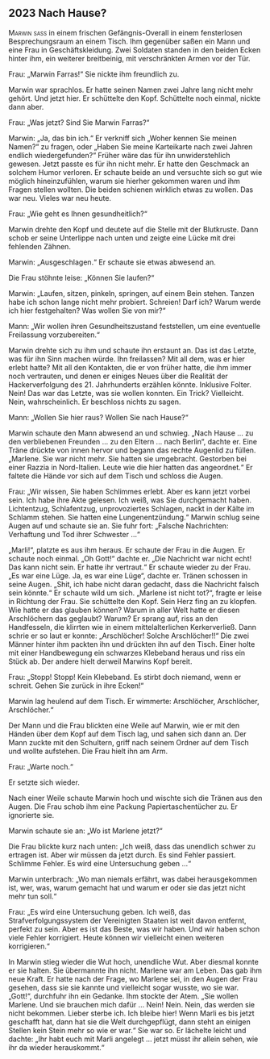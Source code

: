 ## **2023** Nach Hause?

<span style="font-variant:small-caps;">Marwin saß</span> in einem frischen Gefängnis-Overall in einem fensterlosen Besprechungsraum an einem Tisch.
Ihm gegenüber saßen ein Mann und eine Frau in Geschäftskleidung.
Zwei Soldaten standen in den beiden Ecken hinter ihm, ein weiterer breitbeinig, mit verschränkten Armen vor der Tür.

Frau: „Marwin Farras!“ Sie nickte ihm freundlich zu.

Marwin war sprachlos.
Er hatte seinen Namen zwei Jahre lang nicht mehr gehört.
Und jetzt hier.
Er schüttelte den Kopf.
Schüttelte noch einmal, nickte dann aber.

Frau: „Was jetzt? Sind Sie Marwin Farras?“

Marwin: „Ja, das bin ich.“
Er verkniff sich „Woher kennen Sie meinen Namen?“ zu fragen, oder „Haben Sie meine Karteikarte nach zwei Jahren endlich wiedergefunden?“
Früher wäre das für ihn unwiderstehlich gewesen.
Jetzt passte es für ihn nicht mehr.
Er hatte den Geschmack an solchem Humor verloren.
Er schaute beide an und versuchte sich so gut wie möglich hineinzufühlen, warum sie hierher gekommen waren und ihm Fragen stellen wollten.
Die beiden schienen wirklich etwas zu wollen.
Das war neu.
Vieles war neu heute.

Frau: „Wie geht es Ihnen gesundheitlich?“

Marwin drehte den Kopf und deutete auf die Stelle mit der Blutkruste.
Dann schob er seine Unterlippe nach unten und zeigte eine Lücke mit drei fehlenden Zähnen.

Marwin: „Ausgeschlagen.“ Er schaute sie etwas abwesend an.

Die Frau stöhnte leise: „Können Sie laufen?“

Marwin: „Laufen, sitzen, pinkeln, springen, auf einem Bein stehen.
Tanzen habe ich schon lange nicht mehr probiert.
Schreien!
Darf ich?
Warum werde ich hier festgehalten?
Was wollen Sie von mir?“

Mann: „Wir wollen ihren Gesundheitszustand feststellen, um eine eventuelle Freilassung vorzubereiten.“

Marwin drehte sich zu ihm und schaute ihn erstaunt an.
Das ist das Letzte, was für ihn Sinn machen würde.
Ihn freilassen?
Mit all dem, was er hier erlebt hatte?
Mit all den Kontakten, die er von früher hatte, die ihm immer noch vertrauten, und denen er einiges Neues über die Realität der Hackerverfolgung des 21.
Jahrhunderts erzählen könnte.
Inklusive Folter.
Nein!
Das war das Letzte, was sie wollen konnten.
Ein Trick? Vielleicht.
Nein, wahrscheinlich.
Er beschloss nichts zu sagen.

Mann: „Wollen Sie hier raus?
Wollen Sie nach Hause?“

Marwin schaute den Mann abwesend an und schwieg.
„Nach Hause ... zu den verbliebenen Freunden ... zu den Eltern ... nach Berlin“, dachte er.
Eine Träne drückte von innen hervor und begann das rechte Augenlid zu füllen.
„Marlene.
Sie war nicht mehr.
Sie hatten sie umgebracht.
Gestorben bei einer Razzia in Nord-Italien.
Leute wie die hier hatten das angeordnet.“
Er faltete die Hände vor sich auf dem Tisch und schloss die Augen.

Frau: „Wir wissen, Sie haben Schlimmes erlebt.
Aber es kann jetzt vorbei sein.
Ich habe ihre Akte gelesen.
Ich weiß, was Sie durchgemacht haben.
Lichtentzug, Schlafentzug, unprovoziertes Schlagen, nackt in der Kälte im Schlamm stehen.
Sie hatten eine Lungenentzündung.“
Marwin schlug seine Augen auf und schaute sie an.
Sie fuhr fort: „Falsche Nachrichten: Verhaftung und Tod ihrer Schwester …“

„Marli!“, platzte es aus ihm heraus.
Er schaute der Frau in die Augen.
Er schaute noch einmal.
„Oh Gott!“ dachte er.
„Die Nachricht war nicht echt!
Das kann nicht sein.
Er hatte ihr vertraut.“
Er schaute wieder zu der Frau.
„Es war eine Lüge.
Ja, es war eine Lüge“, dachte er.
Tränen schossen in seine Augen.
„Shit, ich habe nicht daran gedacht, dass die Nachricht falsch sein könnte.“
Er schaute wild um sich.
„Marlene ist nicht tot?“, fragte er leise in Richtung der Frau.
Sie schüttelte den Kopf.
Sein Herz fing an zu klopfen.
Wie hatte er das glauben können?
Warum in aller Welt hatte er diesen Arschlöchern das geglaubt?
Warum?
Er sprang auf, riss an den Handfesseln, die klirrten wie in einem mittelalterlichen Kerkerverließ.
Dann schrie er so laut er konnte: „Arschlöcher! Solche Arschlöcher!!“
Die zwei Männer hinter ihm packten ihn und drückten ihn auf den Tisch.
Einer holte mit einer Handbewegung ein schwarzes Klebeband heraus und riss ein Stück ab.
Der andere hielt derweil Marwins Kopf bereit.

Frau: „Stopp! Stopp! Kein Klebeband.
Es stirbt doch niemand, wenn er schreit.
Gehen Sie zurück in ihre Ecken!“

Marwin lag heulend auf dem Tisch.
Er wimmerte: Arschlöcher, Arschlöcher, Arschlöcher.“

Der Mann und die Frau blickten eine Weile auf Marwin, wie er mit den Händen über dem Kopf auf dem Tisch lag, und sahen sich dann an.
Der Mann zuckte mit den Schultern, griff nach seinem Ordner auf dem Tisch und wollte aufstehen.
Die Frau hielt ihn am Arm.

Frau: „Warte noch.“

Er setzte sich wieder.

Nach einer Weile schaute Marwin hoch und wischte sich die Tränen aus den Augen.
Die Frau schob ihm eine Packung Papiertaschentücher zu.
Er ignorierte sie.

Marwin schaute sie an: „Wo ist Marlene jetzt?“

Die Frau blickte kurz nach unten: „Ich weiß, dass das unendlich schwer zu ertragen ist.
Aber wir müssen da jetzt durch.
Es sind Fehler passiert.
Schlimme Fehler.
Es wird eine Untersuchung geben …“

Marwin unterbrach: „Wo man niemals erfährt, was dabei herausgekommen ist, wer, was, warum gemacht hat und warum er oder sie das jetzt nicht mehr tun soll.“

Frau: „Es wird eine Untersuchung geben.
Ich weiß, das Strafverfolgungssystem der Vereinigten Staaten ist weit davon entfernt, perfekt zu sein.
Aber es ist das Beste, was wir haben.
Und wir haben schon viele Fehler korrigiert.
Heute können wir vielleicht einen weiteren korrigieren.“

In Marwin stieg wieder die Wut hoch, unendliche Wut.
Aber diesmal konnte er sie halten.
Sie übermannte ihn nicht.
Marlene war am Leben.
Das gab ihm neue Kraft.
Er hatte nach der Frage, wo Marlene sei, in den Augen der Frau gesehen, dass sie sie kannte und vielleicht sogar wusste, wo sie war.
„Gott!“, durchfuhr ihn ein Gedanke.
Ihm stockte der Atem.
„Sie wollen Marlene.
Und sie brauchen mich dafür … Nein! Nein.
Nein, das werden sie nicht bekommen.
Lieber sterbe ich.
Ich bleibe hier!
Wenn Marli es bis jetzt geschafft hat, dann hat sie die Welt durchgepflügt, dann steht an einigen Stellen kein Stein mehr so wie er war.“
Sie war so.
Er lächelte leicht und dachte: „Ihr habt euch mit Marli angelegt … jetzt müsst ihr allein sehen, wie ihr da wieder herauskommt.“
